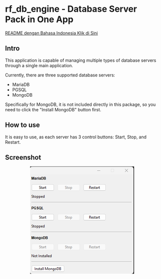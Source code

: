 # rf_db_engine - Database Server Pack in One App

[README dengan Bahasa Indonesia Klik di Sini](https://github.com/rakifsul/rf_db_engine/blob/main/README_id.md)

## Intro
This application is capable of managing multiple types of database servers through a single main application.

Currently, there are three supported database servers:

- MariaDB
- PGSQL
- MongoDB

Specifically for MongoDB, it is not included directly in this package, so you need to click the "Install MongoDB" button first.

## How to use

It is easy to use, as each server has 3 control buttons: Start, Stop, and Restart.

## Screenshot

<p align="center">
	<img src="./.md_asset/ss-1.png" />
</p>